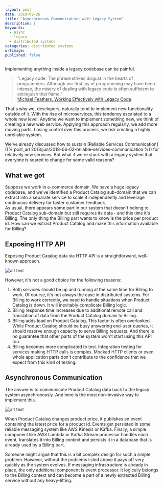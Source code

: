 ```yaml
---
layout: post
date: 2018-09-28
title: "Asynchronous Communication with Legacy System"
description: |
keywords:
  - async
  - legacy
  - distributed systems
categories: distributed systems
urlimage: 
published: false
---
```


Implementing anything inside a legacy codebase can be painful. 

>"Legacy code. The phrase strikes disgust in the hearts of programmers. Although our first joy of programming may have been intense, the misery of dealing with legacy code is often sufficient to extinguish that flame."  
>[Michael Feathers, Working Effectively with Legacy Code](https://www.amazon.de/Working-Effectively-Legacy-Robert-Martin/dp/0131177052).  

That's why we, developers, naturally tend to implement new functionality outside of it. With the rise of microservices, this tendency escalated to a whole new level. Anytime we want to implement something new, we think of creating a new web service. Applying this approach regularly, we add more moving parts. Losing control over this process, we risk creating a highly unreliable system.  

We've already discussed how to sustain [Reliable Services Communication]({% post_url 2018/jun/2018-06-02-reliable-services-communication %}) for relatively new services.
But what if we're stuck with a legacy system that everyone is scared to change for some valid reasons?

<!--more-->

## What we got

Suppose we work in e-commerce domain. We have a huge legacy codebase, and we've identified a Product Catalog sub-domain that we can extract into a separate service to scale it independently and leverage continuous delivery for faster customer feedback.  
As usual, there appears some part in our system that doesn't belong to Product Catalog sub-domain but still requires its data - and this time it's Billing. The only thing the Billing part wants to know is the price per product id.
How can we extract Product Catalog and make this information available for Billing?

## Exposing HTTP API

Exposing Product Catalog data via HTTP API is a straightforward, well-known approach.

![alt text](https://bit.ly/2O2SFRb?style=centered "sync legacy")

However, it's not a good choice for the following reasons:
1. Both services should be up and running at the same time for Billing to work. Of course, it's not always the case in distributed systems. For Billing to work correctly, we need to handle situations when Product Catalog is down. It will inevitably complicate Billing logic.
2. Billing response time increases due to additional remote call and translation of data from the Product Catalog domain to Billing.
3. Billing adds load on Product Catalog. This factor is often overlooked. While Product Catalog should be busy answering end-user queries, it should reserve enough capacity to serve Billing requests. And there is no guarantee that other parts of the system won't start using this API too.
4. Billing becomes more complicated to test. Integration testing for services making HTTP calls is complex. Mocked HTTP clients or even whole application parts don't contribute to the confidence that we expect from this kind of testing.

## Asynchronous Communication

The answer is to communicate Product Catalog data back to the legacy system asynchronously. And here is the most non-invasive way to implement this.

![alt text](https://bit.ly/2OM4wAz?style=centered "async legacy")

When Product Catalog changes product price, it publishes an event containing the latest price for a product id.
Events get persisted in some reliable messaging system like AWS Kinesis or Kafka.
Finally, a simple component like AWS Lambda or Kafka Stream processor handles each event, translates it into Billing context and persists it in a database that is already used by a Billing part.  

Someone might argue that this is a bit complex design for such a simple problem. However, without the problems listed above it pays off very quickly as the system evolves. If messaging infrastructure is already in place, the only additional component is event processor. It logically belongs to the Billing context and can become a part of a newly extracted Billing service without any heavy-lifting.
